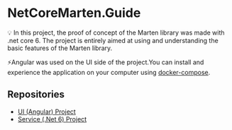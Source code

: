 # NetCoreMarten.Guide
💡 In this project, the proof of concept of the Marten library was made with .net core 6. The project is entirely aimed at using and understanding the basic features of the Marten library.

⚡Angular was used on the UI side of the project.You can install and experience the application on your computer using [docker-compose](https://github.com/burakdevx/NetCoreMarten.Guide/blob/main/docker-compose.yml).
## Repositories
* [UI (Angular) Project](https://github.com/burakdevx/NetCoreMarten.Guide.API)
* [Service (.Net 6) Project](https://github.com/burakdevx/NetCoreMarten.Guide.UI)
